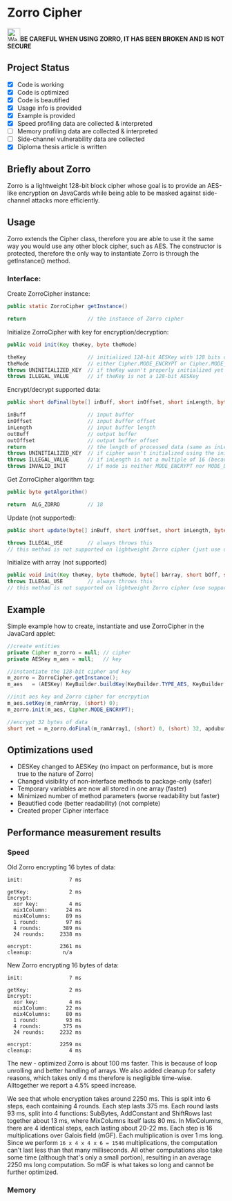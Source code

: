 # Zorro Cipher

<img src="http://www.stickpng.com/assets/images/5a81af7d9123fa7bcc9b0793.png" alt="Warning! " width="30">**__BE CAREFUL WHEN USING ZORRO, IT HAS BEEN BROKEN AND IS NOT SECURE__**

## Project Status
- [x] Code is working
- [x] Code is optimized
- [x] Code is beautified
- [x] Usage info is provided
- [x] Example is provided
- [x] Speed profiling data are collected & interpreted
- [ ] Memory profiling data are collected & interpreted
- [ ] Side-channel vulnerability data are collected
- [x] Diploma thesis article is written

## Briefly about Zorro
Zorro is a lightweight 128-bit block cipher whose goal is to provide an AES-like encryption on JavaCards
while being able to be masked against side-channel attacks more efficiently.

## Usage
Zorro extends the Cipher class, therefore you are able to use it the same way you would use any other block cipher, such as AES.
The constructor is protected, therefore the only way to instantiate Zorro is through the getInstance() method.
### Interface:
Create ZorroCipher instance:
````java
public static ZorroCipher getInstance()

return                    // the instance of Zorro cipher
````
Initialize ZorroCipher with key for encryption/decryption:
```` java
public void init(Key theKey, byte theMode)

theKey                    // initialized 128-bit AESKey with 128 bits of data
theMode                   // either Cipher.MODE_ENCRYPT or Cipher.MODE_DECRYPT
throws UNINITIALIZED_KEY  // if theKey wasn't properly initialized yet
throws ILLEGAL_VALUE      // if theKey is not a 128-bit AESKey
````
Encrypt/decrypt supported data:
````java
public short doFinal(byte[] inBuff, short inOffset, short inLength, byte[] outBuff, short outOffset)

inBuff                    // input buffer
inOffset                  // input buffer offset
inLength                  // input buffer length
outBuff                   // output buffer
outOffset                 // output buffer offset
return                    // the length of processed data (same as inLength if properly executed)
throws UNINITIALIZED_KEY  // if cipher wasn't initialized using the init() method.
throws ILLEGAL_VALUE      // if inLength is not a multiple of 16 (because Zorro is NOPAD)
throws INVALID_INIT       // if mode is neither MODE_ENCRYPT nor MODE_DECRYPT
````
Get ZorroCipher algorithm tag:
```` java
public byte getAlgorithm()

return  ALG_ZORRO         // 18
````
Update (not supported):
```` java
public short update(byte[] inBuff, short inOffset, short inLength, byte[] outBuff, short outOffset)

throws ILLEGAL_USE        // always throws this
// this method is not supported on lightweight Zorro cipher (just use doFinal)
````
Initialize with array (not supported)
```` java
public void init(Key theKey, byte theMode, byte[] bArray, short bOff, short bLen)
throws ILLEGAL_USE        // always throws this
// this method is not supported on lightweight Zorro cipher (use supported init)
````

## Example
Simple example how to create, instantiate and use ZorroCipher in the JavaCard applet:
```` java
//create entities
private Cipher m_zorro = null; // cipher
private AESKey m_aes = null;   // key

//instantiate the 128-bit cipher and key
m_zorro = ZorroCipher.getInstance();
m_aes   = (AESKey) KeyBuilder.buildKey(KeyBuilder.TYPE_AES, KeyBuilder.LENGTH_AES_128, false);

//init aes key and Zorro cipher for encrpytion
m_aes.setKey(m_ramArray, (short) 0);
m_zorro.init(m_aes, Cipher.MODE_ENCRYPT);

//encrypt 32 bytes of data
short ret = m_zorro.doFinal(m_ramArray1, (short) 0, (short) 32, apdubuf, ISO7816.OFFSET_CDATA);
````

## Optimizations used
* DESKey changed to AESKey (no impact on performance, but is more true to the nature of Zorro)
* Changed visibility of non-interface methods to package-only (safer)
* Temporary variables are now all stored in one array (faster)
* Minimized number of method parameters (worse readability but faster)
* Beautified code (better readability) (not complete)
* Created proper Cipher interface

## Performance measurement results
### Speed
Old Zorro encrypting 16 bytes of data:
```
init:               7 ms

getKey:             2 ms
Encrypt:
  xor key:          4 ms
  mix1Column:      24 ms
  mix4Columns:     89 ms
  1 round:         97 ms
  4 rounds:       389 ms
  24 rounds:     2338 ms

encrypt:         2361 ms
cleanup:          n/a
```
New Zorro encrypting 16 bytes of data:
```
init:               7 ms

getKey:             2 ms
Encrypt:
  xor key:          4 ms
  mix1Column:      22 ms
  mix4Columns:     80 ms
  1 round:         93 ms
  4 rounds:       375 ms
  24 rounds:     2232 ms

encrypt:         2259 ms
cleanup:            4 ms
```
The new - optimized Zorro is about 100 ms faster. This is because of loop unrolling and better handling of arrays. We also added cleanup for safety reasons, which takes only 4 ms therefore is negligible time-wise. Alltogether we report a 4.5% speed increase.

We see that whole encryption takes around 2250 ms. This is split into 6 steps, each containing 4 rounds. Each step lasts 375 ms. Each round lasts 93 ms, split into 4 functions: SubBytes, AddConstant and ShiftRows last together about 13 ms, where MixColumns itself lasts 80 ms. In MixColumns, there are 4 identical steps, each lasting about 20-22 ms. Each step is 16 multiplications over Galois field (mGF). Each multiplication is over 1 ms long. Since we perform ``16 x 4 x 4 x 6 = 1546`` multiplications, the computation can't last less than that many milliseconds. All other computations also take some time (although that's only a small portion), resulting in an average 2250 ms long computation. So mGF is what takes so long and cannot be further optimized.

### Memory
